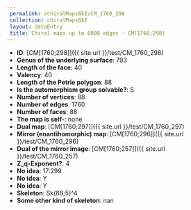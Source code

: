 ```yaml
--- 
 permalink: /chiralMaps6kE/CM_1760_298 
 collection: chiralMaps6kE
 layout: dataEntry
 title: Chiral maps up to 6000 edges - CM[1760;298]
---
```


- **ID**: [CM[1760;298]]({{ site.url }}/test/CM_1760_298)
- **Genus of the underlying surface**: 793
- **Length of the face**: 40
- **Valency**: 40
- **Length of the Petrie polygon**: 88
- **Is the automorphism group solvable?**: S
- **Number of vertices**: 88
- **Number of edges**: 1760
- **Number of faces**: 88
- **The map is self-**: none
- **Dual map**: [CM[1760;297]]({{ site.url }}/test/CM_1760_297)
- **Mirror (enantihomorphic) map**: [CM[1760;296]]({{ site.url }}/test/CM_1760_296)
- **Dual of the mirror image**: [CM[1760;257]]({{ site.url }}/test/CM_1760_257)
- **Z_q-Exponent?**: 4
- **No idea**:  17:299
- **No idea**: Y
- **No idea**: Y
- **Skeleton**: Sk(88;5)^4
- **Some other kind of skeleton**: nan
